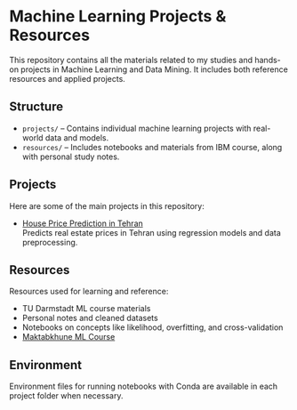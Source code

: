 # Machine Learning Projects & Resources

This repository contains all the materials related to my studies and hands-on projects in Machine Learning and Data Mining. It includes both reference resources and applied projects.

## Structure

- `projects/` – Contains individual machine learning projects with real-world data and models.
- `resources/` – Includes notebooks and materials from IBM course, along with personal study notes.

## Projects

Here are some of the main projects in this repository:

- [House Price Prediction in Tehran](projects/house-price-predictor-tehran)  
  Predicts real estate prices in Tehran using regression models and data preprocessing.

## Resources

Resources used for learning and reference:
- TU Darmstadt ML course materials
- Personal notes and cleaned datasets
- Notebooks on concepts like likelihood, overfitting, and cross-validation
- [Maktabkhune ML Course](https://maktabkhooneh.org/course/%DB%8C%D8%A7%D8%AF%DA%AF%DB%8C%D8%B1%DB%8C-%D9%85%D8%A7%D8%B4%DB%8C%D9%86-%D9%BE%D8%A7%DB%8C%D8%AA%D9%88%D9%86-mk1318/)

## Environment

Environment files for running notebooks with Conda are available in each project folder when necessary.
